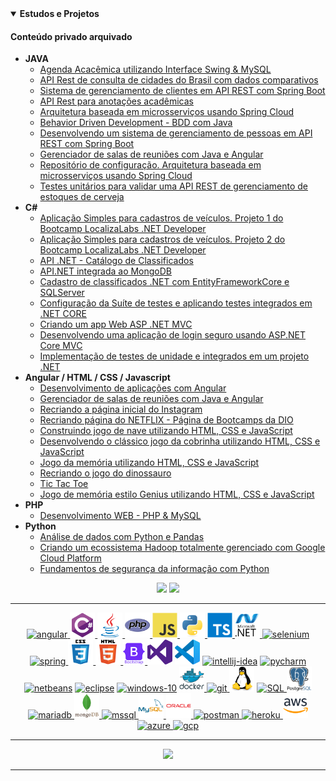 <details open>
    <h4>Conteúdo privado arquivado</h4>
    <summary><strong>Estudos e Projetos</strong></summary>
    <ul>
        <li><strong>JAVA</strong>
            <ul>
                <li><a href="https://github.com/douglasvlm/AppAgenda_Java_InterfaceSwing">Agenda Acacêmica utilizando Interface Swing & MySQL</a>
                <li><a href="https://github.com/douglasvlm/Java_Docker_PostgreSQL">API Rest de consulta de cidades do Brasil com dados comparativos</a>
                <li><a href="https://github.com/douglasvlm/Spring_Boot_Rest_API_2">Sistema de gerenciamento de clientes em API REST com Spring Boot</a>
                <li><a href="https://github.com/douglasvlm/Spring_Boot_Rest_API">API Rest para anotações acadêmicas</a>
                <li><a href="https://github.com/douglasvlm/Spring-Cloud-Docker-Redis-ElasticSearch">Arquitetura baseada em microsserviços usando Spring Cloud</a>
                <li><a href="https://github.com/douglasvlm/qa-bdd-java-selenium-cucumber">Behavior Driven Development - BDD com Java</a>
                <li><a href="https://github.com/douglasvlm/sys_api_rest">Desenvolvendo um sistema de gerenciamento de pessoas em API REST com Spring Boot</a>
                <li><a href="https://github.com/douglasvlm/Java-Angular">Gerenciador de salas de reuniões com Java e Angular</a>
                <li><a href="https://github.com/douglasvlm/Config-Server-Spring-Cloud">Repositório de configuração. Arquitetura baseada em microsserviços usando Spring Cloud</a>
                <li><a href="https://github.com/douglasvlm/Spring_Boot_Test_Rest_API">Testes unitários para validar uma API REST de gerenciamento de estoques de cerveja</a>
            </ul>
        </li>
        <li><strong>C#</strong>
            <ul>
                <li><a href="https://github.com/douglasvlm/Dio-Projeto-1-dotnet">Aplicação Simples para cadastros de veículos. Projeto 1 do Bootcamp LocalizaLabs .NET Developer</a>
                <li><a href="https://github.com/douglasvlm/Dio-Projeto-2-dotnet">Aplicação Simples para cadastros de veículos. Projeto 2 do Bootcamp LocalizaLabs .NET Developer</a>  
                <li><a href="https://github.com/douglasvlm/ApiClassificados">API .NET - Catálogo de Classificados</a>
                <li><a href="https://github.com/douglasvlm/Api_Mongo_Csharp">API.NET integrada ao MongoDB</a>
                <li><a href="https://github.com/douglasvlm/ClassificadosMVC">Cadastro de classificados .NET com EntityFrameworkCore e SQLServer</a>
                <li><a href="https://github.com/douglasvlm/Conf-Suite-Test">Configuração da Suíte de testes e aplicando testes integrados em .NET CORE</a>
                <li><a href="https://github.com/douglasvlm/CursoMVC">Criando um app Web ASP .NET MVC</a>
                <li><a href="https://github.com/douglasvlm/Api_Deploy">Desenvolvendo uma aplicação de login seguro usando ASP.NET Core MVC</a>
                <li><a href="https://github.com/douglasvlm/Implementando-stack-de-testes">Implementação de testes de unidade e integrados em um projeto .NET</a>
            </ul>
        </li>
        <li><strong>Angular / HTML / CSS / Javascript</strong>
            <ul>
                <li><a href="https://github.com/douglasvlm/Course-Angular">Desenvolvimento de aplicações com Angular</a>    
                <li><a href="https://github.com/douglasvlm/Java-Angular">Gerenciador de salas de reuniões com Java e Angular</a>
                <li><a href="https://github.com/douglasvlm/index_instagram">Recriando a página inicial do Instagram</a>
                <li><a href="https://github.com/douglasvlm/carousel-bootcamps-dio">Recriando página do NETFLIX - Página de Bootcamps da DIO</a>
                <li><a href="https://github.com/douglasvlm/helicopter-game-HTML-CSS-JavaScript">Construindo jogo de nave utilizando HTML, CSS e JavaScript</a>
                <li><a href="https://github.com/douglasvlm/snake-game-HTML-CSS-JavaScript">Desenvolvendo o clássico jogo da cobrinha utilizando HTML, CSS e JavaScript</a>
                <li><a href="https://github.com/douglasvlm/MemoryGame-HTML-CSS-JavaScript">Jogo da memória utilizando HTML, CSS e JavaScript</a>
                <li><a href="https://github.com/douglasvlm/Dino-game-HTML-CSS-JavaScript">Recriando o jogo do dinossauro</a>
                <li><a href="https://github.com/douglasvlm/Tic-Tac-Toe-HTML-CSS-JavaScript">Tic Tac Toe</a>
                <li><a href="https://github.com/douglasvlm/Genius-game-HTML-CSS-JavaScript">Jogo de memória estilo Genius utilizando HTML, CSS e JavaScript</a>
            </ul>
        </li>
        <li><strong>PHP</strong>
            <ul>
                <li><a href="https://github.com/douglasvlm/PHP_MySQL">Desenvolvimento WEB - PHP & MySQL</a>
            </ul>
        </li>
        <li><strong>Python</strong>
            <ul>
                <li><a href="https://github.com/douglasvlm/Projeto_Analise-de-dados-com-Python-e-Pandas">Análise de dados com Python e Pandas</a>    
                <li><a href="https://github.com/douglasvlm/Entrega-Desafio-Dataproc">Criando um ecossistema Hadoop totalmente gerenciado com Google Cloud Platform</a>
                <li><a href="https://github.com/douglasvlm/Aula_Python">Fundamentos de segurança da informação com Python</a>
            </ul>
        </li>              
    </ul>
</details>
<div align="center">
    <img src="https://github-readme-stats.vercel.app/api?username=douglasvlm&show_icons=true&locale=en"/>
    <img src="https://github-readme-stats.vercel.app/api/top-langs/?username=douglasvlm&layout=compact&langs_count=10"/>
</div>

  <div align="center">
      <hr/> 
      <a href="https://angular.io" target="_blank"> <img src="https://angular.io/assets/images/logos/angular/angular.svg" alt="angular" width="40" height="40"/> </a>    
      <a href="https://www.w3schools.com/cs/" target="_blank"> <img src="https://raw.githubusercontent.com/devicons/devicon/master/icons/csharp/csharp-original.svg" alt="csharp" width="40" height="40"/> </a>
      <a href="https://www.java.com" target="_blank"> <img src="https://raw.githubusercontent.com/devicons/devicon/master/icons/java/java-original.svg" alt="java" width="40" height="40"/> </a> 
      <a href="https://www.php.net" target="_blank"> <img src="https://raw.githubusercontent.com/devicons/devicon/master/icons/php/php-original.svg" alt="php" width="40" height="40"/> </a> 
      <a href="https://developer.mozilla.org/en-US/docs/Web/JavaScript" target="_blank"> <img src="https://raw.githubusercontent.com/devicons/devicon/master/icons/javascript/javascript-original.svg" alt="javascript" width="40" height="40"/> </a>
      <a href="https://www.python.org" target="_blank"> <img src="https://raw.githubusercontent.com/devicons/devicon/master/icons/python/python-original.svg" alt="python" width="40" height="40"/> </a>
      <a href="https://www.typescriptlang.org/" target="_blank"> <img src="https://raw.githubusercontent.com/devicons/devicon/master/icons/typescript/typescript-original.svg" alt="typescript" width="40" height="40"/> </a>       
      <a href="https://dotnet.microsoft.com/" target="_blank"> <img src="https://raw.githubusercontent.com/devicons/devicon/master/icons/dot-net/dot-net-original-wordmark.svg" alt="dotnet" width="40" height="40"/> </a>
      <a href="https://www.selenium.dev" target="_blank"> <img src="https://raw.githubusercontent.com/detain/svg-logos/780f25886640cef088af994181646db2f6b1a3f8/svg/selenium-logo.svg" alt="selenium" width="40" height="40"/> </a> 
      <a href="https://spring.io/" target="_blank"> <img src="https://www.vectorlogo.zone/logos/springio/springio-icon.svg" alt="spring" width="40" height="40"/> </a>
      <a href="https://www.w3schools.com/css/" target="_blank"> <img src="https://raw.githubusercontent.com/devicons/devicon/master/icons/css3/css3-original-wordmark.svg" alt="css3" width="40" height="40"/> </a> 
      <a href="https://www.w3.org/html/" target="_blank"> <img src="https://raw.githubusercontent.com/devicons/devicon/master/icons/html5/html5-original-wordmark.svg" alt="html5" width="40" height="40"/> </a>
      <a href="https://getbootstrap.com" target="_blank"> <img src="https://raw.githubusercontent.com/devicons/devicon/master/icons/bootstrap/bootstrap-plain-wordmark.svg" alt="bootstrap" width="35" height="35"/> </a>
      <a href="https://visualstudio.microsoft.com/" target="_blank"><img src="https://raw.githubusercontent.com/devicons/devicon/9f4f5cdb393299a81125eb5127929ea7bfe42889/icons/visualstudio/visualstudio-plain.svg" alt="Visual Studio" height="40" width="40"/></a>
      <a href="https://code.visualstudio.com/" target="_blank"><img src="https://raw.githubusercontent.com/devicons/devicon/9f4f5cdb393299a81125eb5127929ea7bfe42889/icons/vscode/vscode-original.svg" alt="VS code" height="40" width="40"></a>
      <a href="https://www.jetbrains.com/idea/" target="_blank"><img src="https://img.icons8.com/color/96/000000/intellij-idea.png" alt="intellij-idea" width="40" height="40"/></a>
      <a href="https://www.jetbrains.com/pycharm" target="_blank"><img src="https://img.icons8.com/color/96/000000/pycharm.png" alt="pycharm" width="40" height="40"/></a>
      <a href="https://netbeans.apache.org/" target="_blank"><img src="https://netbeans.apache.org/_/images/apache-netbeans.svg" alt="netbeans" width="40" height="40"/></a>
      <a href="https://www.eclipse.org/downloads/" target="_blank"><img src="https://www.eclipse.org/downloads/assets/public/images/logo-eclipse.png" alt="eclipse" width="40" height="40"/></a>
      <a href="https://www.microsoft.com/windows/" target="_blank"><img src="https://img.icons8.com/color/96/000000/windows-10.png" alt="windows-10" width="40" height="40"/></a>
      <a href="https://www.docker.com/" target="_blank"> <img src="https://raw.githubusercontent.com/devicons/devicon/master/icons/docker/docker-original-wordmark.svg" alt="docker" width="40" height="40"/> </a>  
      <a href="https://git-scm.com/" target="_blank"> <img src="https://www.vectorlogo.zone/logos/git-scm/git-scm-icon.svg" alt="git" width="40" height="40"/> </a> 
      <a href="https://www.linux.org/" target="_blank"> <img src="https://raw.githubusercontent.com/devicons/devicon/master/icons/linux/linux-original.svg" alt="linux" width="40" height="40"/></a> 
      <a href="https://www.w3schools.com/sql/" target="_blank"><img src="https://img.icons8.com/dotty/80/000000/sql.png" alt="SQL" width="50" height="50"/> </a>
      <a href="https://www.postgresql.org" target="_blank"> <img src="https://raw.githubusercontent.com/devicons/devicon/master/icons/postgresql/postgresql-original-wordmark.svg" alt="postgresql" width="40" height="40"/> </a> 
      <a href="https://mariadb.org/" target="_blank"> <img src="https://www.vectorlogo.zone/logos/mariadb/mariadb-icon.svg" alt="mariadb" width="40" height="40"/> </a> 
      <a href="https://www.mongodb.com/" target="_blank"> <img src="https://raw.githubusercontent.com/devicons/devicon/master/icons/mongodb/mongodb-original-wordmark.svg" alt="mongodb" width="40" height="40"/> </a> 
      <a href="https://www.microsoft.com/en-us/sql-server" target="_blank"> <img src="https://www.svgrepo.com/show/303229/microsoft-sql-server-logo.svg" alt="mssql" width="40" height="40"/> </a> 
      <a href="https://www.mysql.com/" target="_blank"> <img src="https://raw.githubusercontent.com/devicons/devicon/master/icons/mysql/mysql-original-wordmark.svg" alt="mysql" width="40" height="40"/> </a> 
      <a href="https://www.oracle.com/" target="_blank"> <img src="https://raw.githubusercontent.com/devicons/devicon/master/icons/oracle/oracle-original.svg" alt="oracle" width="40" height="40"/> </a>
      <a href="https://postman.com" target="_blank"> <img src="https://www.vectorlogo.zone/logos/getpostman/getpostman-icon.svg" alt="postman" width="40" height="40"/> </a>  
      <a href="https://heroku.com" target="_blank"> <img src="https://www.vectorlogo.zone/logos/heroku/heroku-icon.svg" alt="heroku" width="40" height="40"/> </a>  
      <a href="https://aws.amazon.com" target="_blank"> <img src="https://raw.githubusercontent.com/devicons/devicon/master/icons/amazonwebservices/amazonwebservices-original-wordmark.svg" alt="aws" width="40" height="40"/> </a> 
      <a href="https://azure.microsoft.com/en-in/" target="_blank"> <img src="https://www.vectorlogo.zone/logos/microsoft_azure/microsoft_azure-icon.svg" alt="azure" width="40" height="40"/> </a>
      <a href="https://cloud.google.com" target="_blank"> <img src="https://www.vectorlogo.zone/logos/google_cloud/google_cloud-icon.svg" alt="gcp" width="40" height="40"/> </a>   
  </div>
  <div align="center">
      <hr/>
      <a href="https://www.linkedin.com/in/douglasvlm/" target="_blank"><img src="https://img.shields.io/badge/-LinkedIn-%230077B5?style=for-the-badge&logo=linkedin&logoColor=white" target="_blank"></a>  
  </div>        
<hr/> 
